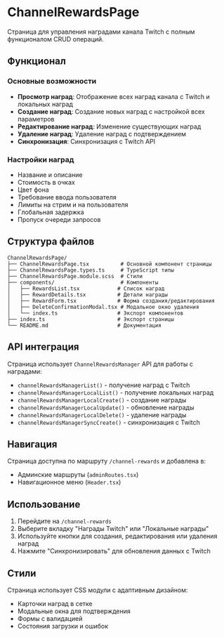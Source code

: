 # ChannelRewardsPage

Страница для управления наградами канала Twitch с полным функционалом CRUD операций.

## Функционал

### Основные возможности

- **Просмотр наград**: Отображение всех наград канала с Twitch и локальных наград
- **Создание наград**: Создание новых наград с настройкой всех параметров
- **Редактирование наград**: Изменение существующих наград
- **Удаление наград**: Удаление наград с подтверждением
- **Синхронизация**: Синхронизация с Twitch API

### Настройки наград

- Название и описание
- Стоимость в очках
- Цвет фона
- Требование ввода пользователя
- Лимиты на стрим и на пользователя
- Глобальная задержка
- Пропуск очереди запросов

## Структура файлов

```text
ChannelRewardsPage/
├── ChannelRewardsPage.tsx          # Основной компонент страницы
├── ChannelRewardsPage.types.ts     # TypeScript типы
├── ChannelRewardsPage.module.scss  # Стили
├── components/                     # Компоненты
│   ├── RewardsList.tsx            # Список наград
│   ├── RewardDetails.tsx          # Детали награды
│   ├── RewardForm.tsx             # Форма создания/редактирования
│   ├── DeleteConfirmationModal.tsx # Модальное окно удаления
│   └── index.ts                   # Экспорт компонентов
├── index.ts                       # Экспорт страницы
└── README.md                      # Документация
```

## API интеграция

Страница использует `ChannelRewardsManager` API для работы с наградами:

- `channelRewardsManagerList()` - получение наград с Twitch
- `channelRewardsManagerLocalList()` - получение локальных наград
- `channelRewardsManagerLocalCreate()` - создание награды
- `channelRewardsManagerLocalUpdate()` - обновление награды
- `channelRewardsManagerLocalDelete()` - удаление награды
- `channelRewardsManagerSyncCreate()` - синхронизация с Twitch

## Навигация

Страница доступна по маршруту `/channel-rewards` и добавлена в:

- Админские маршруты (`adminRoutes.tsx`)
- Навигационное меню (`Header.tsx`)

## Использование

1. Перейдите на `/channel-rewards`
2. Выберите вкладку "Награды Twitch" или "Локальные награды"
3. Используйте кнопки для создания, редактирования или удаления наград
4. Нажмите "Синхронизировать" для обновления данных с Twitch

## Стили

Страница использует CSS модули с адаптивным дизайном:

- Карточки наград в сетке
- Модальные окна для подтверждения
- Формы с валидацией
- Состояния загрузки и ошибок

